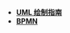 * [**UML 绘制指南**](/Code%20Thinking/领域建模/工程标准/业务设计/UML%20绘制指南/README)  
* [**BPMN**](/Code%20Thinking/领域建模/工程标准/业务设计/BPMN/README)  
